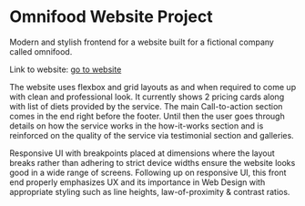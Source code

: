 # Omnifood Website Project

Modern and stylish frontend for a website built for a fictional company called omnifood.

Link to website: [go to website](https://omnifood-project-akheel.netlify.app/)

The website uses flexbox and grid layouts as and when required to come up with clean and professional look. It currently shows 2 pricing cards along with list of diets provided by the service. The main Call-to-action section comes in the end right before the footer. Until then the user goes through details on how the service works in the how-it-works section and is reinforced on the quality of the service via testimonial section and galleries.

Responsive UI with breakpoints placed at dimensions where the layout breaks rather than adhering to strict device widths ensure the website looks good in a wide range of screens. Following up on responsive UI, this front end properly emphasizes UX and its importance in Web Design with appropriate styling such as line heights, law-of-proximity & contrast ratios.

